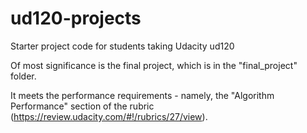 ud120-projects
==============

Starter project code for students taking Udacity ud120

Of most significance is the final project, which is in the "final_project" folder.

It meets the performance requirements - namely, the "Algorithm Performance" section of the rubric (https://review.udacity.com/#!/rubrics/27/view).
